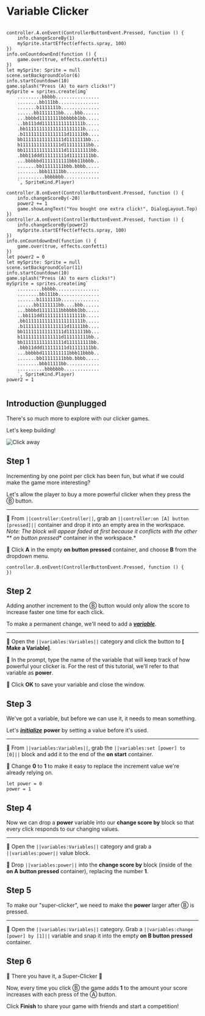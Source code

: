 # Variable Clicker

```template

controller.A.onEvent(ControllerButtonEvent.Pressed, function () {
    info.changeScoreBy(1)
    mySprite.startEffect(effects.spray, 100)
})
info.onCountdownEnd(function () {
    game.over(true, effects.confetti)
})
let mySprite: Sprite = null
scene.setBackgroundColor(6)
info.startCountdown(10)
game.splash("Press (A) to earn clicks!")
mySprite = sprites.create(img`
    .........bbbbb................
    ........bb111bb...............
    .......b1111111b..............
    ......bb1111111bb....bbb......
    ...bbbbd11111111bbbbbb1bb.....
    ..bb111dd111111111111111b.....
    .bb111111111111111111111b.....
    .b1111111111111111d11111bb....
    bb111111111111111d1111111bb...
    b111111111111111d111111111bb..
    bb111111111111111d111111111bb.
    .bbb11ddd111111111d11111111bb.
    ...bbbbbd1111111111bbb11bbbb..
    .......bb11111111bbb.bbbb.....
    ........bbb11111bb............
    ..........bbbbbbb.............
    `, SpriteKind.Player)

```

```ghost
controller.B.onEvent(ControllerButtonEvent.Pressed, function () {
    info.changeScoreBy(-20)
    power2 += 1
    game.showLongText("You bought one extra click!", DialogLayout.Top)
})
controller.A.onEvent(ControllerButtonEvent.Pressed, function () {
    info.changeScoreBy(power2)
    mySprite.startEffect(effects.spray, 100)
})
info.onCountdownEnd(function () {
    game.over(true, effects.confetti)
})
let power2 = 0
let mySprite: Sprite = null
scene.setBackgroundColor(11)
info.startCountdown(10)
game.splash("Press (A) to earn clicks!")
mySprite = sprites.create(img`
    .........bbbbb................
    ........bb111bb...............
    .......b1111111b..............
    ......bb1111111bb....bbb......
    ...bbbbd11111111bbbbbb1bb.....
    ..bb111dd111111111111111b.....
    .bb111111111111111111111b.....
    .b1111111111111111d11111bb....
    bb111111111111111d1111111bb...
    b111111111111111d111111111bb..
    bb111111111111111d111111111bb.
    .bbb11ddd111111111d11111111bb.
    ...bbbbbd1111111111bbb11bbbb..
    .......bb11111111bbb.bbbb.....
    ........bbb11111bb............
    ..........bbbbbbb.............
    `, SpriteKind.Player)
power2 = 1


```



## Introduction @unplugged

There's so much more to explore with our clicker games.

Let's keep building!

![Click away](/static/skillmap/clicker/clicker-activity-3.gif "Click and buy bigger clickers" )

## Step 1

Incrementing by one point per click has been fun, but what if we could
make the game more interesting?

Let's allow the player to buy a more powerful clicker when they press the 
Ⓑ button. 

---

🔲 From ``||controller:Controller||``, grab an 
``||controller:on [A] button [pressed]||`` container and drop it into
an empty area in the workspace.  
*Note: The block will appear faded at first because it conflicts with the other 
** on button pressed** container in the workspace.*

🔲 Click **A** in the empty **on button pressed** container, and choose 
**B** from the dropdown menu.  


```blocks
controller.B.onEvent(ControllerButtonEvent.Pressed, function () {
})
```


## Step 2

Adding another increment to the Ⓑ button would only allow the score to 
increase faster one time for each click. 

To make a permanent change, we'll need to add a 
[__*variable*__](#varied "a label that holds the place for something that can change"). 

---

🔲 Open the ``||variables:Variables||`` category and click the button
to **[ Make a Variable]**.

🔲 In the prompt, type the name of the variable that will keep track of 
how powerful your clicker is.  For the rest of this tutorial, we'll refer to
that variable as **power**.

🔲 Click **OK** to save your variable and close the window.   



## Step 3

We've got a variable, but before we can use it, it needs to mean something.

Let's [__*initialize*__](#init "Set the starting value")
**power** by setting a value before it's used.

---

🔲 From ``||variables:Variables||``, grab the 
``||variables:set [power] to [0]||`` block and add it to the end of the 
**on start** container.

🔲 Change **0** to **1** to make it easy to replace the increment value
we're already relying on.

```block
let power = 0
power = 1
```


## Step 4

Now we can drop a **power** variable into our **change score by** block
so that every click responds to our changing values.

---

🔲 Open the ``||variables:Variables||`` category and grab a 
``||variables:power||`` value block.

🔲 Drop ``||variables:power||`` into the **change score by** block (inside of
the **on A button pressed** container),
replacing the number **1**.



## Step 5

To make our "super-clicker", we need to make the **power**
larger after Ⓑ is pressed.

---

🔲 Open the ``||variables:Variables||`` category. Grab a 
``||variables:change [power] by [1]||`` variable and snap it into the 
empty **on B button pressed** container.  



## Step 6

🎇 There you have it, a Super-Clicker 🎇

Now, every time you click Ⓑ the game adds **1** to the amount your score increases 
with each press of the Ⓐ button.

Click **Finish** to share your game with friends and start
a competition!

